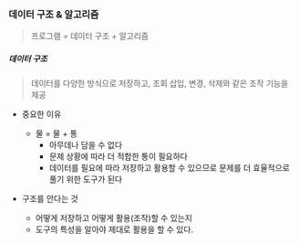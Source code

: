 ### 데이터 구조 & 알고리즘

> 프로그램 = 데이터 구조 + 알고리즘



##### 데이터 구조

> 데이터를 다양한 방식으로 저장하고, 조회 삽입, 변경, 삭제와 같은 조작 기능을 제공

- 중요한 이유
  - 물 = 물 + 통
    - 아무데나 담을 수 없다
    - 문제 상황에 따라 더 적합한 통이 필요하다
    - 데이터를 필요에 따라 저장하고 활용할 수 있으므로 문제를 더 효율적으로 풀기 위한 도구가 된다



- 구조를 안다는 것
  - 어떻게 저장하고 어떻게 활용(조작)할 수 있는지
  - 도구의 특성을 알아야 제대로 활용을 할 수 있다.

